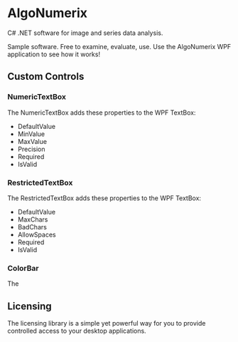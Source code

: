 # AlgoNumerix
C# .NET software for image and series data analysis.

Sample software.  Free to examine, evaluate, use.  Use the AlgoNumerix WPF application to see how it works!

## Custom Controls
### NumericTextBox
The NumericTextBox adds these properties to the WPF TextBox:

* DefaultValue
* MinValue
* MaxValue
* Precision
* Required
* IsValid

### RestrictedTextBox
The RestrictedTextBox adds these properties to the WPF TextBox:

* DefaultValue
* MaxChars
* BadChars
* AllowSpaces
* Required
* IsValid
       
### ColorBar
The 

## Licensing
The licensing library is a simple yet powerful way for you to provide controlled access to your desktop applications.
